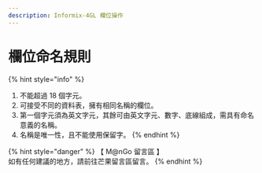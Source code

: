 ```yaml
---
description: Informix-4GL 欄位操作
---
```


# 欄位命名規則

{% hint style="info" %}
1. 不能超過 18 個字元。
2. 可接受不同的資料表，擁有相同名稱的欄位。
3. 第一個字元須為英文字元，其餘可由英文字元、數字、底線組成，需具有命名意義的名稱。
4. 名稱是唯一性，且不能使用保留字。
{% endhint %}

{% hint style="danger" %}
【 M@nGo 留言區 】\
如有任何建議的地方，請前往芒果留言區留言。
{% endhint %}

